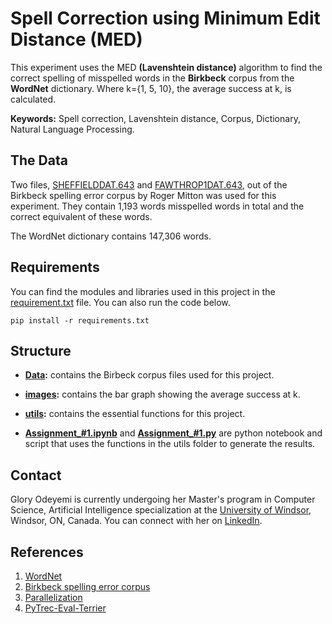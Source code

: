 # Spell Correction using Minimum Edit Distance (MED)
This experiment uses the MED **(Lavenshtein distance)** algorithm to find the correct spelling of misspelled words in the **Birkbeck** corpus from the **WordNet** dictionary. Where k={1, 5, 10}, the average success at k, is calculated.

**Keywords:** Spell correction, Lavenshtein distance, Corpus, Dictionary, Natural Language Processing.

## The Data
Two files, [SHEFFIELDDAT.643](https://github.com/gloryodeyemi/COMP_8730_Assignment1/blob/main/Data/SHEFFIELDDAT.643) and [FAWTHROP1DAT.643](https://github.com/gloryodeyemi/COMP_8730_Assignment1/blob/main/Data/FAWTHROP1DAT.643), out of the Birkbeck spelling error corpus by Roger Mitton was used for this experiment. They contain 1,193 words misspelled words in total and the correct equivalent of these words.

The WordNet dictionary contains 147,306 words.

## Requirements
You can find the modules and libraries used in this project in the [requirement.txt](https://github.com/gloryodeyemi/COMP_8730_Assignment1/blob/main/requirements.txt) file. You can also run the code below.
```
pip install -r requirements.txt
```

## Structure
* **[Data](https://github.com/gloryodeyemi/COMP_8730_Assignment1/tree/main/Data):** contains the Birbeck corpus files used for this project.

* **[images](https://github.com/gloryodeyemi/COMP_8730_Assignment1/tree/main/images):** contains the bar graph showing the average success at k.

* **[utils](https://github.com/gloryodeyemi/COMP_8730_Assignment1/tree/main/utils):** contains the essential functions for this project.

* **[Assignment_#1.ipynb](https://github.com/gloryodeyemi/COMP_8730_Assignment1/blob/main/Assignment_%231.ipynb)** and **[Assignment_#1.py](https://github.com/gloryodeyemi/COMP_8730_Assignment1/blob/main/Assignment_%231.py)** are python notebook and script that uses the functions in the utils folder to generate the results.

## Contact
Glory Odeyemi is currently undergoing her Master's program in Computer Science, Artificial Intelligence specialization at the [University of Windsor](https://www.uwindsor.ca/), Windsor, ON, Canada. You can connect with her on [LinkedIn](https://www.linkedin.com/in/glory-odeyemi-a3a680169/).

## References
1. [WordNet](https://en.wikipedia.org/wiki/WordNet)
2. [Birkbeck spelling error corpus](https://ota.bodleian.ox.ac.uk/repository/xmlui/handle/20.500.12024/0643)
3. [Parallelization](https://python.plainenglish.io/parallelization-in-python-e5ac80b32b22)
4. [PyTrec-Eval-Terrier](https://pypi.org/project/pytrec-eval-terrier/)
